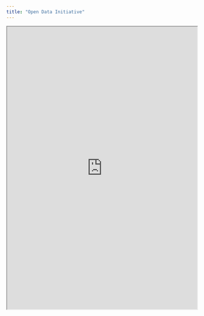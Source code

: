 ```yaml
---
title: "Open Data Initiative"
---
```



<iframe height="750" width="100%" src="https://ewelton.github.io/ktest/wiki.html#Open%20Data%20Initiative"></iframe>
